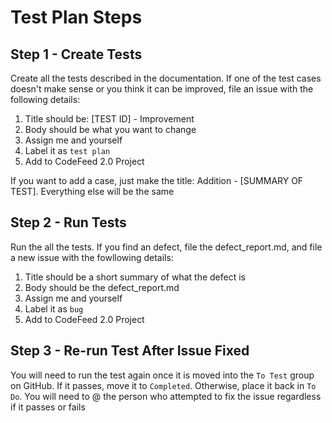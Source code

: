# Test Plan Steps #

## Step 1 - Create Tests ##

Create all the tests described in the documentation. If one of the test cases doesn't make sense or you think it can be improved, file an issue with the following details:

1. Title should be: [TEST ID] - Improvement
1. Body should be what you want to change
1. Assign me and yourself
1. Label it as `test plan`
1. Add to CodeFeed 2.0 Project

If you want to add a case, just make the title: Addition - [SUMMARY OF TEST]. Everything else will be the same

## Step 2 - Run Tests ##

Run the all the tests. If you find an defect, file the defect_report.md, and file a new issue with the fowllowing details:

1. Title should be a short summary of what the defect is
1. Body should be the defect_report.md
1. Assign me and yourself
1. Label it as `bug`
1. Add to CodeFeed 2.0 Project

## Step 3 - Re-run Test After Issue Fixed ##

You will need to run the test again once it is moved into the `To Test` group on GitHub. If it passes, move it to `Completed`. Otherwise, place it back in `To Do`. You will need to @ the person who attempted to fix the issue regardless if it passes or fails